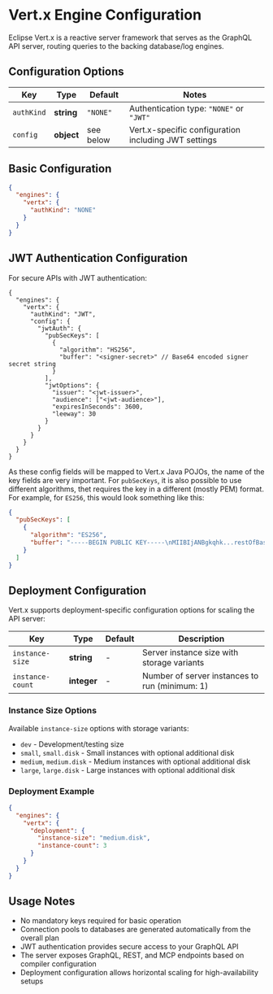 # Vert.x Engine Configuration

Eclipse Vert.x is a reactive server framework that serves as the GraphQL API server, routing queries to the backing database/log engines.

## Configuration Options

| Key        | Type       | Default   | Notes                                                |
|------------|------------|-----------|------------------------------------------------------|
| `authKind` | **string** | `"NONE"`  | Authentication type: `"NONE"` or `"JWT"`             |
| `config`   | **object** | see below | Vert.x-specific configuration including JWT settings |

## Basic Configuration

```json
{
  "engines": {
    "vertx": {
      "authKind": "NONE"
    }
  }
}
```

## JWT Authentication Configuration

For secure APIs with JWT authentication:

```json5
{
  "engines": {
    "vertx": {
      "authKind": "JWT",
      "config": {
        "jwtAuth": {
          "pubSecKeys": [
            {
              "algorithm": "HS256",
              "buffer": "<signer-secret>" // Base64 encoded signer secret string
            }
          ],
          "jwtOptions": {
            "issuer": "<jwt-issuer>",
            "audience": ["<jwt-audience>"],
            "expiresInSeconds": 3600,
            "leeway": 30
          }
        }
      }
    }
  }
}
```

As these config fields will be mapped to Vert.x Java POJOs, the name of the key fields are very important.
For `pubSecKeys`, it is also possible to use different algorithms, thet requires the key in a different (mostly PEM) format.
For example, for `ES256`, this would look something like this:
```json
{
  "pubSecKeys": [
    {
      "algorithm": "ES256",
      "buffer": "-----BEGIN PUBLIC KEY-----\nMIIBIjANBgkqhk...restOfBase64...\n-----END PUBLIC KEY-----"
    }
  ]
}
```

## Deployment Configuration

Vert.x supports deployment-specific configuration options for scaling the API server:

| Key              | Type        | Default | Description                                    |
|------------------|-------------|---------|------------------------------------------------|
| `instance-size`  | **string**  | -       | Server instance size with storage variants     |
| `instance-count` | **integer** | -       | Number of server instances to run (minimum: 1) |

### Instance Size Options

Available `instance-size` options with storage variants:
- `dev` - Development/testing size
- `small`, `small.disk` - Small instances with optional additional disk
- `medium`, `medium.disk` - Medium instances with optional additional disk
- `large`, `large.disk` - Large instances with optional additional disk

### Deployment Example

```json
{
  "engines": {
    "vertx": {
      "deployment": {
        "instance-size": "medium.disk",
        "instance-count": 3
      }
    }
  }
}
```

## Usage Notes

- No mandatory keys required for basic operation
- Connection pools to databases are generated automatically from the overall plan  
- JWT authentication provides secure access to your GraphQL API
- The server exposes GraphQL, REST, and MCP endpoints based on compiler configuration
- Deployment configuration allows horizontal scaling for high-availability setups